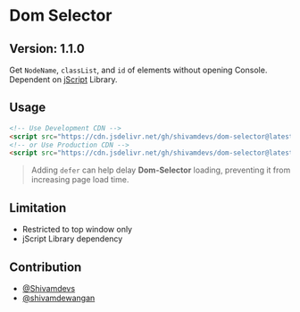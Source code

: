 # Dom Selector

## Version: 1.1.0

Get `NodeName`, `classList`, and `id` of elements without opening Console.
Dependent on [jScript](https://github.com/shivamdevs/jScript) Library.

## Usage

```html
<!-- Use Development CDN -->
<script src="https://cdn.jsdelivr.net/gh/shivamdevs/dom-selector@latest/selector.js" defer></script>
<!-- or Use Production CDN -->
<script src="https://cdn.jsdelivr.net/gh/shivamdevs/dom-selector@latest/selector.min.js" defer></script>
```

> Adding `defer` can help delay **Dom-Selector** loading, preventing it from increasing page load time.

## Limitation

* Restricted to top window only
* jScript Library dependency

## Contribution

* [@Shivamdevs](https://github.com/shivamdevs)
* [@shivamdewangan](https://github.com/shivamdewangan)
